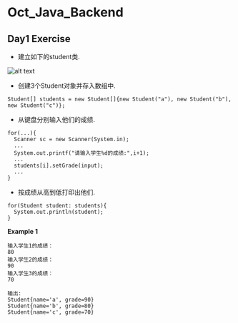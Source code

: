 # Oct_Java_Backend
## Day1 Exercise
- 建立如下的student类.

![alt text](https://github.com/wruochao19/Leetcode-Note/blob/main/Images/240-2.PNG)

- 创建3个Student对象并存入数组中.

```Student[] students = new Student[]{new Student("a"), new Student("b"), new Student("c")};```

- 从键盘分别输入他们的成绩.

```
for(...){
  Scanner sc = new Scanner(System.in);
  ...
  System.out.printf("请输入学生%d的成绩:",i+1);
  ...
  students[i].setGrade(input);
  ...
}
```

- 按成绩从高到低打印出他们.
```
for(Student student: students){
  System.out.println(student);
}
```

**Example 1**
```
输入学生1的成绩：
80
输入学生2的成绩：
90
输入学生3的成绩：
70

输出:
Student{name='a', grade=90}
Student{name='b', grade=80}
Student{name='c', grade=70}
```
